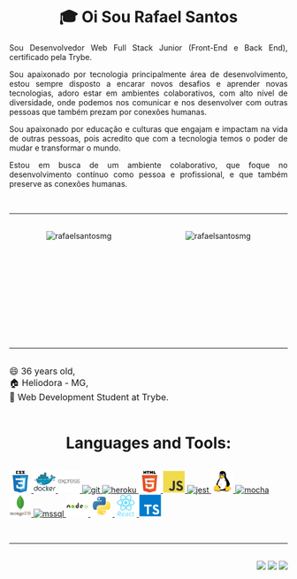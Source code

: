 <h1 align="center">🎓 Oi Sou Rafael Santos</h1>
<div style="text-align: justify">
  <p>
    Sou Desenvolvedor Web Full Stack Junior (Front-End e Back End), certificado pela Trybe.
  </p>
  <p>
    Sou apaixonado por tecnologia principalmente área de desenvolvimento, estou sempre disposto a encarar novos desafios e aprender novas tecnologias, adoro estar em ambientes colaborativos, com alto nível de diversidade, onde podemos nos comunicar e nos desenvolver com outras pessoas que também prezam por conexões humanas.</p>
  <p>
    Sou apaixonado por educação e culturas que engajam e impactam na vida de outras pessoas, pois acredito que com a tecnologia temos o poder de mudar e transformar o mundo.
  </p>
  <p>
    Estou em busca de um ambiente colaborativo, que foque no desenvolvimento contínuo como pessoa e profissional, e que também preserve as conexões humanas.
  </p>
</div>
<br>
  <hr>
<br>
<div style="display: flex; justify-content: space-around">
  <div style="display: flex">
    <img align="left" height="180px" src="https://github-readme-stats.vercel.app/api?username=rafaelsantosmg&show_icons=true&locale=en&theme=dracula" alt="rafaelsantosmg"/>
  </div>
  <div style="display: flex">
    <img align="right" height="180px" src="https://github-readme-stats.vercel.app/api/top-langs?username=rafaelsantosmg&show_icons=true&locale=en&theme=dracula&layout=compact" alt="rafaelsantosmg"/>
  </div>
</div>
<br>
  <hr>
<div style="display: inline-block">
  <br>
    <span><font size="3"> 😄 36 years old,</font></span>
  <br>
    <span><font size="3">🏠 Heliodora - MG,</font></span>
  <br>
    <span><font size="3">📓 Web Development Student at Trybe.</font></span>
  <br>
</div>
<br>
<br>
<h1 align="center">Languages and Tools:</h1>
<div style="display: flex; justify-content: space-around">
  <p align="left"> <a href="https://www.w3schools.com/css/" target="_blank" rel="noreferrer"> <img src="https://raw.githubusercontent.com/devicons/devicon/master/icons/css3/css3-original-wordmark.svg" alt="css3" width="40" height="40"/> </a> <a href="https://www.docker.com/" target="_blank" rel="noreferrer"> <img src="https://raw.githubusercontent.com/devicons/devicon/master/icons/docker/docker-original-wordmark.svg" alt="docker" width="40" height="40"/> </a> <a href="https://expressjs.com" target="_blank" rel="noreferrer"> <img src="https://raw.githubusercontent.com/devicons/devicon/master/icons/express/express-original-wordmark.svg" alt="express" width="40" height="40"/> </a> <a href="https://git-scm.com/" target="_blank" rel="noreferrer"> <img src="https://www.vectorlogo.zone/logos/git-scm/git-scm-icon.svg" alt="git" width="40" height="40"/> </a> <a href="https://heroku.com" target="_blank" rel="noreferrer"> <img src="https://www.vectorlogo.zone/logos/heroku/heroku-icon.svg" alt="heroku" width="40" height="40"/> </a> <a href="https://www.w3.org/html/" target="_blank" rel="noreferrer"> <img src="https://raw.githubusercontent.com/devicons/devicon/master/icons/html5/html5-original-wordmark.svg" alt="html5" width="40" height="40"/> </a> <a href="https://developer.mozilla.org/en-US/docs/Web/JavaScript" target="_blank" rel="noreferrer"> <img src="https://raw.githubusercontent.com/devicons/devicon/master/icons/javascript/javascript-original.svg" alt="javascript" width="40" height="40"/> </a> <a href="https://jestjs.io" target="_blank" rel="noreferrer"> <img src="https://www.vectorlogo.zone/logos/jestjsio/jestjsio-icon.svg" alt="jest" width="40" height="40"/> </a> <a href="https://www.linux.org/" target="_blank" rel="noreferrer"> <img src="https://raw.githubusercontent.com/devicons/devicon/master/icons/linux/linux-original.svg" alt="linux" width="40" height="40"/> </a> <a href="https://mochajs.org" target="_blank" rel="noreferrer"> <img src="https://www.vectorlogo.zone/logos/mochajs/mochajs-icon.svg" alt="mocha" width="40" height="40"/> </a> <a href="https://www.mongodb.com/" target="_blank" rel="noreferrer"> <img src="https://raw.githubusercontent.com/devicons/devicon/master/icons/mongodb/mongodb-original-wordmark.svg" alt="mongodb" width="40" height="40"/> </a> <a href="https://www.microsoft.com/en-us/sql-server" target="_blank" rel="noreferrer"> <img src="https://www.svgrepo.com/show/303229/microsoft-sql-server-logo.svg" alt="mssql" width="40" height="40"/> </a> <a href="https://nodejs.org" target="_blank" rel="noreferrer"> <img src="https://raw.githubusercontent.com/devicons/devicon/master/icons/nodejs/nodejs-original-wordmark.svg" alt="nodejs" width="40" height="40"/> </a> <a href="https://www.python.org" target="_blank" rel="noreferrer"> <img src="https://raw.githubusercontent.com/devicons/devicon/master/icons/python/python-original.svg" alt="python" width="40" height="40"/> </a> <a href="https://reactjs.org/" target="_blank" rel="noreferrer"> <img src="https://raw.githubusercontent.com/devicons/devicon/master/icons/react/react-original-wordmark.svg" alt="react" width="40" height="40"/> </a> <a href="https://www.typescriptlang.org/" target="_blank" rel="noreferrer"> <img src="https://raw.githubusercontent.com/devicons/devicon/master/icons/typescript/typescript-original.svg" alt="typescript" width="40" height="40"/> </a> </p>
</div>
<br>
  <hr>
<br>
<div align="right">
  <a href="https://www.linkedin.com/in/rafaelsantosmg" target="_blank"><img src="https://img.shields.io/badge/-LinkedIn-%230077B5?style=for-the-badge&logo=linkedin&logoColor=white" target="_blank"></a>
  <a href="https://instagram.com/rafaelsantosdev" target="_blank"><img src="https://img.shields.io/badge/-Instagram-%23E4405F?style=for-the-badge&logo=instagram&logoColor=white" target="_blank"></a>
  <a href = "mailto:rafaelalonsobarbosa@gmail.com"><img src="https://img.shields.io/badge/-Gmail-%23333?style=for-the-badge&logo=gmail&logoColor=white" target="_blank"></a>
</div>
